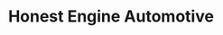 ---
title: "Honest Engine Automotive"
url: /apache-junction/honest-engine-automotive/
shop: car repair
---